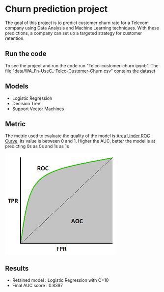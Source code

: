 # Churn prediction project

The goal of this project is to predict customer churn rate for a Telecom company using Data Analysis and Machine Learning techniques. With these predictions, a company can set up a targeted strategy for customer retention.

## Run the code
To see the project and run the code run "Telco-customer-churn.ipynb".
The file "data/WA_Fn-UseC_-Telco-Customer-Churn.csv" contains the dataset
## Models
+ Logistic Regression
+ Decision Tree
+ Support Vector Machines
## Metric
The metric used to evaluate the quality of the model is <a href="http://fouryears.eu/2011/10/12/roc-area-under-the-curve-explained/">Area Under ROC Curve</a>, its value is between 0 and 1. Higher the AUC, better the model is at predicting 0s as 0s and 1s as 1s

<img src="img/AUC.png">

## Results
+ Retained model : Logistic Regression with C=10
+ Final AUC score : 0.8387
